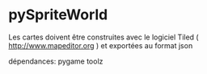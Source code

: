 # pySpriteWorld

Les cartes doivent être construites avec le logiciel Tiled ( http://www.mapeditor.org ) et exportées au format json

dépendances:
pygame
toolz

